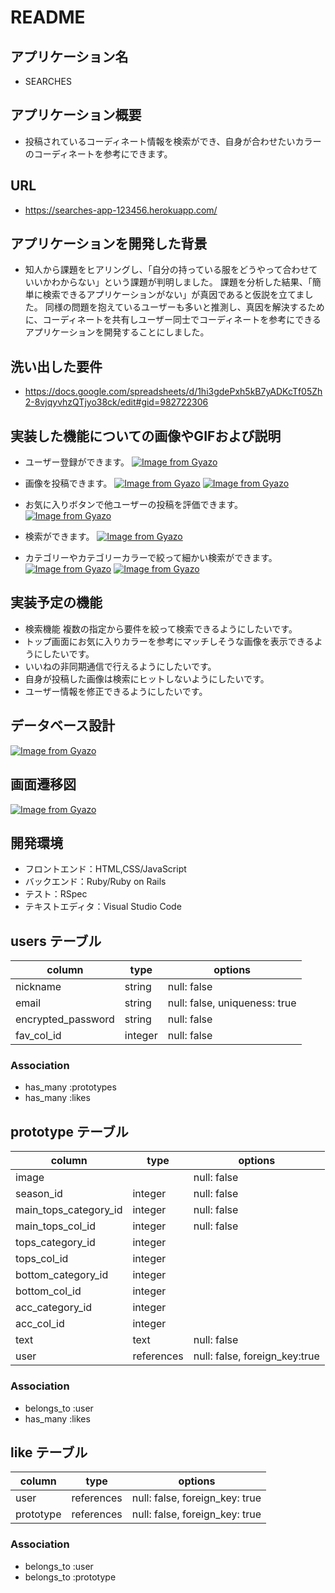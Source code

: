 # README

## アプリケーション名
- SEARCHES

## アプリケーション概要
- 投稿されているコーディネート情報を検索ができ、自身が合わせたいカラーのコーディネートを参考にできます。

## URL
- https://searches-app-123456.herokuapp.com/

## アプリケーションを開発した背景
- 知人から課題をヒアリングし、「自分の持っている服をどうやって合わせていいかわからない」という課題が判明しました。
課題を分析した結果、「簡単に検索できるアプリケーションがない」が真因であると仮説を立てました。
同様の問題を抱えているユーザーも多いと推測し、真因を解決するために、コーディネートを共有しユーザー同士でコーディネートを参考にできるアプリケーションを開発することにしました。

## 洗い出した要件
- https://docs.google.com/spreadsheets/d/1hi3gdePxh5kB7yADKcTf05Zh2-8vjqyvhzQTjyo38ck/edit#gid=982722306

## 実装した機能についての画像やGIFおよび説明
- ユーザー登録ができます。
[![Image from Gyazo](https://i.gyazo.com/4133f35d2ec48871927084982d378d00.gif)](https://gyazo.com/4133f35d2ec48871927084982d378d00)

- 画像を投稿できます。
[![Image from Gyazo](https://i.gyazo.com/c70bcd3e7734802ad97bb1ad51fb7be0.gif)](https://gyazo.com/c70bcd3e7734802ad97bb1ad51fb7be0)
[![Image from Gyazo](https://i.gyazo.com/62bdc40883595585742ac86702426fb5.gif)](https://gyazo.com/62bdc40883595585742ac86702426fb5)

- お気に入りボタンで他ユーザーの投稿を評価できます。
[![Image from Gyazo](https://i.gyazo.com/cfdd42b0886614c20f8cb3a7ad28e51f.gif)](https://gyazo.com/cfdd42b0886614c20f8cb3a7ad28e51f)

- 検索ができます。
[![Image from Gyazo](https://i.gyazo.com/61ece15d6c810d74c7949228e01451e4.gif)](https://gyazo.com/61ece15d6c810d74c7949228e01451e4)

- カテゴリーやカテゴリーカラーで絞って細かい検索ができます。
[![Image from Gyazo](https://i.gyazo.com/e310c7e65c066c1919c4796877557c8f.gif)](https://gyazo.com/e310c7e65c066c1919c4796877557c8f)
[![Image from Gyazo](https://i.gyazo.com/d30172187c7cc874b978d7a02eaec445.gif)](https://gyazo.com/d30172187c7cc874b978d7a02eaec445)


## 実装予定の機能
- 検索機能
複数の指定から要件を絞って検索できるようにしたいです。
- トップ画面にお気に入りカラーを参考にマッチしそうな画像を表示できるようにしたいです。
- いいねの非同期通信で行えるようにしたいです。
- 自身が投稿した画像は検索にヒットしないようにしたいです。
- ユーザー情報を修正できるようにしたいです。


## データベース設計
[![Image from Gyazo](https://i.gyazo.com/c94051dc41487fcd42f08b8968ad59c1.png)](https://gyazo.com/c94051dc41487fcd42f08b8968ad59c1)

## 画面遷移図
[![Image from Gyazo](https://i.gyazo.com/c428154735e5e242d1e9dd647fab7d22.png)](https://gyazo.com/c428154735e5e242d1e9dd647fab7d22)

## 開発環境
- フロントエンド：HTML,CSS/JavaScript
- バックエンド：Ruby/Ruby on Rails
- テスト：RSpec
- テキストエディタ：Visual Studio Code

## users テーブル

| column             | type       | options                       |
| ------------------ | ---------- | ----------------------------- |
| nickname           | string     | null: false                   |
| email              | string     | null: false, uniqueness: true |
| encrypted_password | string     | null: false                   |
| fav_col_id         | integer    | null: false                   |

### Association
- has_many :prototypes
- has_many :likes

## prototype テーブル

| column                | type       | options                       |
| --------------------- | ---------- | ----------------------------- |
| image                 |            | null: false                   |
| season_id             | integer    | null: false                   |
| main_tops_category_id | integer    | null: false                   |
| main_tops_col_id      | integer    | null: false                   |
| tops_category_id      | integer    |                               |
| tops_col_id           | integer    |                               |
| bottom_category_id    | integer    |                               |
| bottom_col_id         | integer    |                               |
| acc_category_id       | integer    |                               |
| acc_col_id            | integer    |                               |
| text                  | text       | null: false                   |
| user                  | references | null: false, foreign_key:true |

### Association
- belongs_to :user
- has_many   :likes

## like テーブル

| column            | type       | options                        |
| ----------------- | ---------- | ------------------------------ |
| user              | references | null: false, foreign_key: true |
| prototype         | references | null: false, foreign_key: true |

### Association
- belongs_to :user
- belongs_to :prototype
